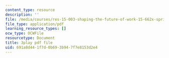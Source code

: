 ```yaml
---
content_type: resource
description: ''
file: /media/courses/res-15-003-shaping-the-future-of-work-15-662x-spring-2016/691a8d441f7d0b693b947f7e8153d2e4_Tpaw_dE9LyY.pdf
file_type: application/pdf
learning_resource_types: []
ocw_type: OCWFile
resourcetype: Document
title: 3play pdf file
uid: 691a8d44-1f7d-0b69-3b94-7f7e8153d2e4
---
```

